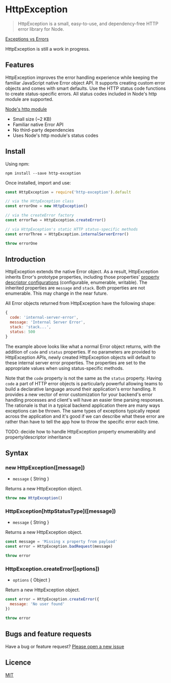 # HttpException

> HttpException is a small, easy-to-use, and dependency-free HTTP error library for Node.

[Exceptions vs Errors](https://nodejs.org/api/errors.html#errors_exceptions_vs_errors)

HttpException is still a work in progress.

## Features

HttpException improves the error handling experience while keeping the familiar
JavaScript native Error object API. It supports creating custom error objects
and comes with smart defaults. Use the HTTP status code functions to create
status-specific errors. All status codes included in Node's http module are
supported.

[Node's http module](https://nodejs.org/api/http.html)

* Small size (~2 KB)
* Familiar native Error API
* No third-party dependencies
* Uses Node's http module's status codes

## Install

Using npm:

```
npm install --save http-exception
```

Once installed, import and use:

```javascript
const HttpException = require('http-exception').default

// via the HttpException class
const errorOne = new HttpException()

// via the createError factory
const errorTwo = HttpException.createError()

// via HttpException's static HTTP status-specific methods
const errorThree = HttpException.internalServerError()

throw errorOne
```

## Introduction

HttpException extends the native Error object. As a result, HttpException
inherits Error's prototype properties, including those properties' [property
descriptor
configurations](https://developer.mozilla.org/en-US/docs/Web/JavaScript/Reference/Global_Objects/Object/defineProperty)
(configurable, enumerable, writable). The inherited properties are `message`
and `stack`. Both properties are not enumerable. This may change in the near future.

All Error objects returned from HttpException have the following shape:

```javascript
{
  code: 'internal-server-error',
  message: 'Internal Server Error',
  stack: 'stack...',
  status: 500
}
```
The example above looks like what a normal Error object returns, with the
addition of `code` and `status` properties. If no parameters are provided to
HttpException APIs, newly created HttpException objects will default to these
internal server error properties. The properties are set to the appropriate
values when using status-specific methods.

Note that the `code` property is not the same as the `status` property. Having
`code` a part of HTTP error objects is particularly powerful allowing teams to
build a declarative language around their application's error handling. It
provides a new vector of error customization for your backend's error handling
processes and client's will have an easier time parsing responses. The
rationale is that in a typical backend application there are many ways
exceptions can be thrown. The same types of exceptions typically repeat across
the application and it's good if we can describe what these error are rather
than have to tell the app how to throw the specific error each time.

TODO: decide how to handle HttpException property enumerability and
property/descriptor inheritance

## Syntax

### new HttpException([message])

* `message` { String }

Returns a new HttpException object.

```javascript
throw new HttpException()
```

### HttpException\[httpStatusType\]([message])

* `message` { String }

Returns a new HttpException object.

```javascript
const message = 'Missing x property from payload'
const error = HttpException.badRequest(message)

throw error
```

### HttpException.createError([options])

* `options` { Object }

Return a new HttpException object.

```javascript
const error = HttpException.createError({
  message: 'No user found'
})

throw error
```

## Bugs and feature requests

Have a bug or feature request? [Please open a new issue](https://github.com/vedb/http-exception/issues/new)

## Licence

[MIT](https://github.com/vedb/http-exception/blob/master/LICENSE)
